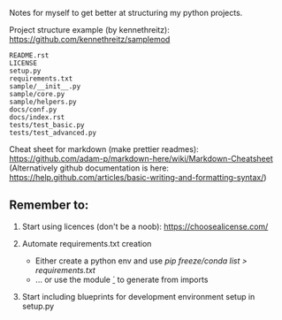 Notes for myself to get better at structuring my python projects.

Project structure example (by kennethreitz): https://github.com/kennethreitz/samplemod

```
README.rst
LICENSE
setup.py
requirements.txt
sample/__init__.py
sample/core.py
sample/helpers.py
docs/conf.py
docs/index.rst
tests/test_basic.py
tests/test_advanced.py
```

Cheat sheet for markdown (make prettier readmes): https://github.com/adam-p/markdown-here/wiki/Markdown-Cheatsheet
(Alternatively github documentation is here: https://help.github.com/articles/basic-writing-and-formatting-syntax/)

## Remember to:
1. Start using licences (don't be a noob): https://choosealicense.com/

2. Automate requirements.txt creation
   - Either create a python env and use *pip freeze/conda list > requirements.txt*
   - ... or use the module [´<pipreqs>](https://github.com/bndr/pipreqs) to generate from imports
3. Start including blueprints for development environment setup in setup.py
